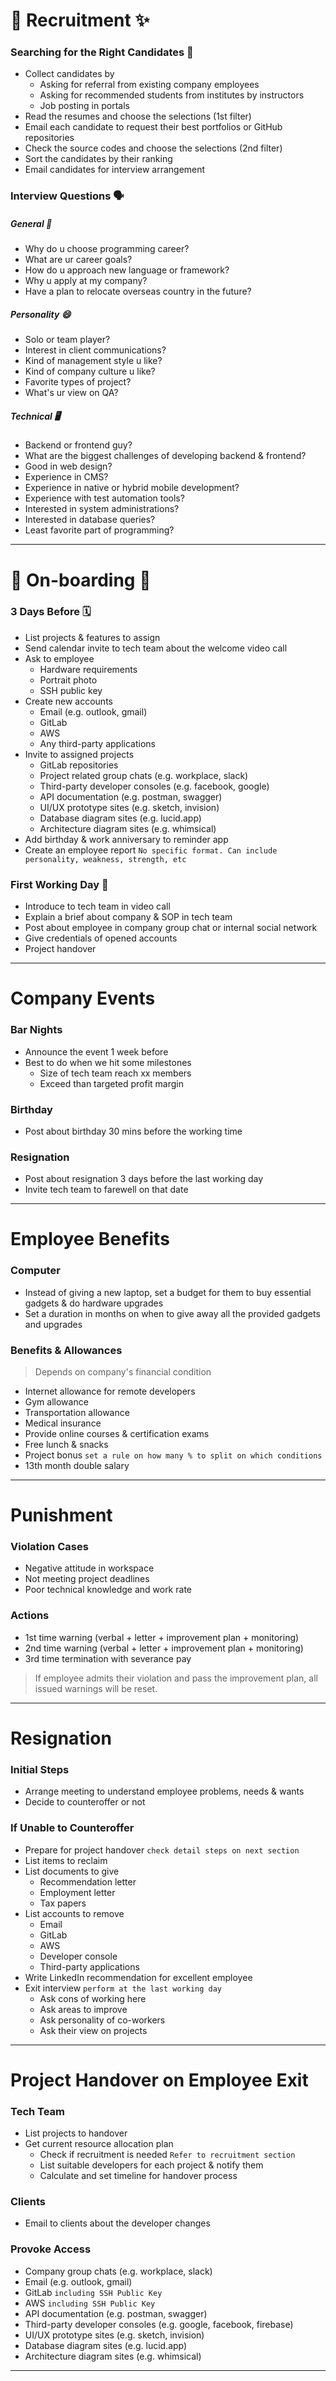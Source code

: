 # 🌟 Recruitment ✨

### Searching for the Right Candidates 👥
- Collect candidates by
  - Asking for referral from existing company employees
  - Asking for recommended students from institutes by instructors
  - Job posting in portals
- Read the resumes and choose the selections (1st filter)
- Email each candidate to request their best portfolios or GitHub repositories
- Check the source codes and choose the selections (2nd filter)
- Sort the candidates by their ranking
- Email candidates for interview arrangement

### Interview Questions 🗣️

##### General 💭
- Why do u choose programming career?
- What are ur career goals?
- How do u approach new language or framework?
- Why u apply at my company?
- Have a plan to relocate overseas country in the future?

##### Personality 😄
- Solo or team player?
- Interest in client communications?
- Kind of management style u like?
- Kind of company culture u like?
- Favorite types of project?
- What's ur view on QA?

##### Technical 🖥️
- Backend or frontend guy?
- What are the biggest challenges of developing backend & frontend?
- Good in web design?
- Experience in CMS?
- Experience in native or hybrid mobile development?
- Experience with test automation tools?
- Interested in system administrations?
- Interested in database queries?
- Least favorite part of programming?

***

# 🚀 On-boarding 🎉

### 3 Days Before 🗓️

- List projects & features to assign
- Send calendar invite to tech team about the welcome video call
- Ask to employee
  - Hardware requirements
  - Portrait photo
  - SSH public key
- Create new accounts
  - Email (e.g. outlook, gmail)
  - GitLab
  - AWS
  - Any third-party applications
- Invite to assigned projects
  - GitLab repositories
  - Project related group chats (e.g. workplace, slack)
  - Third-party developer consoles (e.g. facebook, google)
  - API documentation (e.g. postman, swagger)
  - UI/UX prototype sites (e.g. sketch, invision)
  - Database diagram sites (e.g. lucid.app)
  - Architecture diagram sites (e.g. whimsical)
- Add birthday & work anniversary to reminder app
- Create an employee report `No specific format. Can include personality, weakness, strength, etc`

### First Working Day 🚀
- Introduce to tech team in video call
- Explain a brief about company & SOP in tech team
- Post about employee in company group chat or internal social network
- Give credentials of opened accounts
- Project handover

***

# Company Events

### Bar Nights
- Announce the event 1 week before
- Best to do when we hit some milestones
  - Size of tech team reach xx members
  - Exceed than targeted profit margin

### Birthday
- Post about birthday 30 mins before the working time

### Resignation
- Post about resignation 3 days before the last working day
- Invite tech team to farewell on that date

***

# Employee Benefits

### Computer
- Instead of giving a new laptop, set a budget for them to buy essential gadgets & do hardware upgrades
- Set a duration in months on when to give away all the provided gadgets and upgrades

### Benefits & Allowances
> Depends on company's financial condition

- Internet allowance for remote developers
- Gym allowance
- Transportation allowance
- Medical insurance
- Provide online courses & certification exams
- Free lunch & snacks
- Project bonus `set a rule on how many % to split on which conditions`
- 13th month double salary

***

# Punishment

### Violation Cases
- Negative attitude in workspace
- Not meeting project deadlines
- Poor technical knowledge and work rate

### Actions
- 1st time warning (verbal + letter + improvement plan + monitoring)
- 2nd time warning (verbal + letter + improvement plan + monitoring)
- 3rd time termination with severance pay

> If employee admits their violation and pass the improvement plan, all issued warnings will be reset.

***

# Resignation

### Initial Steps
- Arrange meeting to understand employee problems, needs & wants
- Decide to counteroffer or not

### If Unable to Counteroffer
- Prepare for project handover `check detail steps on next section`
- List items to reclaim
- List documents to give
  - Recommendation letter
  - Employment letter
  - Tax papers
- List accounts to remove
  - Email
  - GitLab
  - AWS
  - Developer console
  - Third-party applications
- Write LinkedIn recommendation for excellent employee
- Exit interview `perform at the last working day`
  - Ask cons of working here
  - Ask areas to improve
  - Ask personality of co-workers
  - Ask their view on projects

***

# Project Handover on Employee Exit

### Tech Team
- List projects to handover
- Get current resource allocation plan
  - Check if recruitment is needed `Refer to recruitment section`
  - List suitable developers for each project & notify them
  - Calculate and set timeline for handover process

### Clients
- Email to clients about the developer changes

### Provoke Access
- Company group chats (e.g. workplace, slack)
- Email (e.g. outlook, gmail)
- GitLab `including SSH Public Key`
- AWS `including SSH Public Key`
- API documentation (e.g. postman, swagger)
- Third-party developer consoles (e.g. google, facebook, firebase)
- UI/UX prototype sites (e.g. sketch, invision)
- Database diagram sites (e.g. lucid.app)
- Architecture diagram sites (e.g. whimsical)

***

